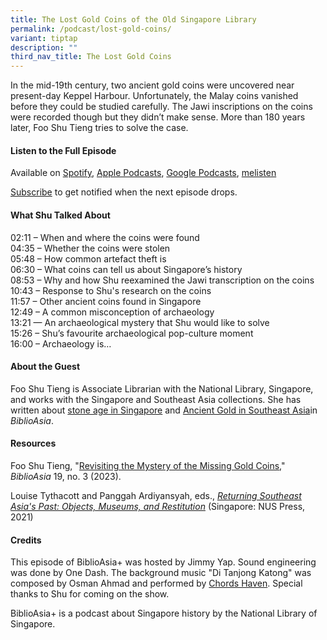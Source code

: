 ```yaml
---
title: The Lost Gold Coins of the Old Singapore Library
permalink: /podcast/lost-gold-coins/
variant: tiptap
description: ""
third_nav_title: The Lost Gold Coins
---
```

<p>In the mid-19th century, two ancient gold coins were uncovered near present-day
Keppel Harbour. Unfortunately, the Malay coins vanished before they could
be studied carefully. The Jawi inscriptions on the coins were recorded
though but they didn’t make sense. More than 180 years later, Foo Shu Tieng
tries to solve the case.</p>
<p></p>
<h4><strong>Listen to the Full Episode</strong></h4>
<p>Available on <a href="https://open.spotify.com/episode/5GYGnnrXcLX9WEae1XvILj" rel="noopener noreferrer nofollow" target="_blank">Spotify</a>,
<a href="https://podcasts.apple.com/us/podcast/the-true-story-behind-ubins-german-girl-shrine/id1688142751?i=1000642186612" rel="noopener noreferrer nofollow" target="_blank">Apple Podcasts</a>, <a href="https://podcasts.google.com/feed/aHR0cHM6Ly9mZWVkcy5jYXB0aXZhdGUuZm0vYmlibGlvYXNpYS8/episode/MTBiYjgzYWMtOWVlOC00ZWQ3LTkxNjktMWMyZWM1ODViMzk2?sa=X&amp;ved=0CAUQkfYCahcKEwjQo-WZ6uiDAxUAAAAAHQAAAAAQCg" rel="noopener noreferrer nofollow" target="_blank">Google Podcasts</a>,
<a href="https://www.melisten.sg/podcast/playlist/BiblioAsia%2B-2115156/The-True-Story-Behind-Ubin%E2%80%99s-German-Girl-Shrine-2295936" rel="noopener noreferrer nofollow" target="_blank">melisten</a>
</p>
<p><a href="https://open.spotify.com/show/66PYiIthr1KqQhJ82XH4DN" rel="noopener noreferrer nofollow" target="_blank">Subscribe</a> to
get notified when the next episode drops.</p>
<p></p>
<h4><strong>What Shu Talked About</strong></h4>
<p>02:11 – When and where the coins were found
<br>04:35 – Whether the coins were stolen
<br>05:48 – How common artefact theft is
<br>06:30 – What coins can tell us about Singapore’s history
<br>08:53 – Why and how Shu reexamined the Jawi transcription on the coins
<br>10:43 – Response to Shu's research on the coins
<br>11:57 – Other ancient coins found in Singapore
<br>12:49 – A common misconception of archaeology
<br>13:21 — An archaeological mystery that Shu would like to solve
<br>15:26 – Shu’s favourite archaeological pop-culture moment
<br>16:00 – Archaeology is…</p>
<h4><strong>About the Guest</strong></h4>
<p>Foo Shu Tieng is Associate Librarian with the National Library, Singapore,
and works with the Singapore and Southeast Asia collections. She has written
about <a href="https://biblioasia.nlb.gov.sg/vol-18/issue-4/jan-mar-2023/stone-tools-singapore/" rel="noopener noreferrer nofollow" target="_blank">stone age in Singapore</a> and
<a href="https://biblioasia.nlb.gov.sg/vol-17/issue-3/oct-dec-2021/ancientgold/" rel="noopener noreferrer nofollow" target="_blank">Ancient Gold in Southeast Asia</a>in <em>BiblioAsia</em>.</p>
<p></p>
<h4><strong>Resources</strong></h4>
<p>Foo Shu Tieng, "<a href="https://biblioasia.nlb.gov.sg/vol-19/issue-3/oct-dec-2023/acehnese-chinese-gold-coins/" rel="noopener noreferrer nofollow" target="_blank">Revisiting the Mystery of the Missing Gold Coins</a>," <em>BiblioAsia</em> 19,
no. 3 (2023).</p>
<p>Louise Tythacott and Panggah Ardiyansyah, eds., <em><a href="https://catalogue.nlb.gov.sg/search/card?recordId=204463768" rel="noopener noreferrer nofollow" target="_blank">Returning Southeast Asia's Past: Objects, Museums, and Restitution</a></em> (Singapore:
NUS Press, 2021)</p>
<h4><strong>Credits</strong></h4>
<p>This episode of BiblioAsia+ was hosted by Jimmy Yap. Sound engineering
was done by One Dash. The background music "Di Tanjong Katong" was composed
by Osman Ahmad and performed by <a href="https://www.youtube.com/watch?v=uA2v7ka5TAI" rel="noopener noreferrer nofollow" target="_blank">Chords Haven</a>. Special
thanks to Shu for coming on the show.</p>
<p>BiblioAsia+ is a podcast about Singapore history by the National Library
of Singapore.</p>